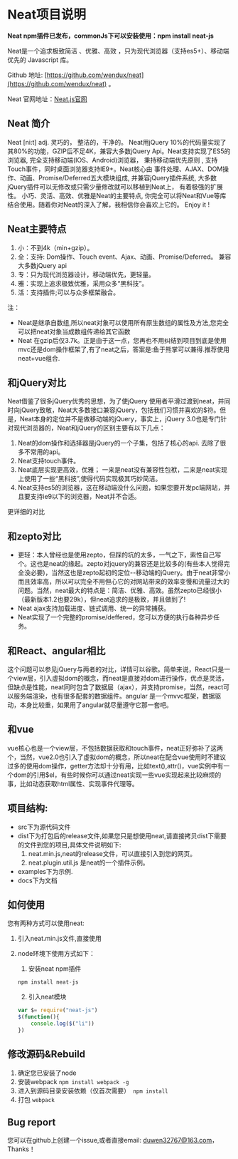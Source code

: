 # Neat项目说明

**Neat npm插件已发布，commonJs下可以安装使用：npm install neat-js**

Neat是一个追求极致简洁 、优雅、高效 ，只为现代浏览器（支持es5+）、移动端优先的 Javascript 库。

Github 地址: [https://github.com/wendux/neat](https://github.com/wendux/neat) 。

Neat 官网地址：[Neat.js官网](http://neat.dtworkroom.com) 

## Neat 简介

Neat [ni:t] adj. 灵巧的， 整洁的，干净的。 Neat用jQuery 10%的代码量实现了其80%的功能，GZIP后不足4K，兼容大多数jQuery Api。Neat支持实现了ES5的浏览器, 完全支持移动端(IOS、Android)浏览器， 秉持移动端优先原则 , 支持Touch事件，同时桌面浏览器支持IE9+。Neat核心由 事件处理、AJAX、DOM操作、动画、Promise/Deferred五大模块组成, 并兼容jQuery插件系统, 大多数jQuery插件可以无修改或只需少量修改就可以移植到Neat上， 有着极强的扩展性。 小巧、灵活、高效、优雅是Neat的主要特点, 你完全可以将Neat和Vue等库结合使用。随着你对Neat的深入了解，我相信你会喜欢上它的。 Enjoy it !

## Neat主要特点

1. 小：不到4k（min+gzip）。
2. 全：支持: Dom操作、Touch event、Ajax、动画、Promise/Deferred。 兼容大多数jQuery api
3. 专：只为现代浏览器设计，移动端优先，更轻量。
4. 雅：实现上追求极致优雅，采用众多“黑科技”。
5. 活：支持插件;可以与众多框架融合。

注：

- Neat是继承自数组,所以neat对象可以使用所有原生数组的属性及方法,您完全可以把neat对象当成数组传递给其它函数
- Neat 在gzip后仅3.7k。正是由于这一点，您再也不用纠结到项目到底是使用mvc还是dom操作框架了,有了neat之后，答案是:鱼于熊掌可以兼得.推荐使用neat+vue组合.

## 和jQuery对比
Neat借鉴了很多jQuery优秀的思想，为了使jQuery 使用者平滑过渡到neat，并同时向jQuery致敬，Neat大多数接口兼容jQuery，包括我们习惯并喜欢的$符。但是，Neat本身的定位并不是做移动端的jQuery，事实上，jQuery 3.0也是专门针对现代浏览器的，Neat和jQuery的区别主要有以下几点：
1. Neat的dom操作和选择器是jQuery的一个子集，包括了核心的api. 去除了很多不常用的api。
2. Neat支持touch事件。
3. Neat底层实现更高效，优雅； 一来是neat没有兼容性包袱，二来是neat实现上使用了一些“黑科技”,使得代码实现极其巧妙简洁。
4. Neat支持es5的浏览器，这在移动端没什么问题，如果您要开发pc端网站，并且要支持ie9以下的浏览器，Neat并不合适。

更详细的对比

## 和zepto对比
- 更轻：本人曾经也是使用zepto，但踩的坑的太多，一气之下，索性自己写个。这也是neat的缘起。zepto对jquery的兼容还是比较多的(有些本人觉得完全没必要)，当然这也是zepto起初的定位--移动端的jQuery。由于neat非常小而且效率高，所以可以完全不用但心它的对网站带来的效率变慢和流量过大的问题。当然，neat最大的特点是：简洁、优雅、高效。虽然zepto已经很小（最新版本1.2也要29k），但neat追求的是极致，并且做到了!
- Neat ajax支持加载进度、链式调用、统一的异常捕获。
- Neat实现了一个完整的promise/deffered，您可以方便的执行各种异步任务。

## 和React、angular相比
这个问题可以参见jQuery与两者的对比，详情可以谷歌。简单来说，React只是一个view层，引入虚拟dom的概念，而neat是直接对dom进行操作，优点是灵活，但缺点是性能，neat同时包含了数据层（ajax），并支持promise，当然，react可以服务端渲染，也有很多配套的数据组件。angular 是一个mvvc框架，数据驱动，本身比较重，如果用了angular就尽量遵守它那一套吧。

## 和vue

vue核心也是一个view层，不包括数据获取和touch事件，neat正好弥补了这两个，当然，vue2.0也引入了虚拟dom的概念，所以neat在配合vue使用时不建议过多的使用dom操作，getter方法却十分有用，比如text(),attr()，vue实例中有一个dom的引用$el，有些时候你可以通过neat实现一些vue实现起来比较麻烦的事，比如动态获取html属性、实现事件代理等。

## 项目结构:
- src下为源代码文件
- dist下为打包后的release文件,如果您只是想使用neat,请直接拷贝dist下需要的文件到您的项目,具体文件说明如下:
  1. neat.min.js,neat的release文件，可以直接引入到您的网页。
  2. neat.plugin.util.js 是neat的一个插件示例。
- examples下为示例.
- docs下为文档

## 如何使用

您有两种方式可以使用neat:

1. 引入neat.min.js文件,直接使用

2. node环境下使用方式如下：

   1. 安装neat npm插件

   ```javascript
   npm install neat-js 
   ```

   2. 引入neat模块

   ```javascript
   var $= require("neat-js")
   $(function(){
       console.log($("li"))
   })
   ```

## 修改源码&Rebuild

 1. 确定您已安装了node
 2. 安装webpack ``` npm install webpack -g ```
 3. 进入到源码目录安装依赖（仅首次需要）``` npm install```
 4. 打包 ```webpack```

## Bug report
您可以在github上创建一个issue,或者直接email: duwen32767@163.com， Thanks！